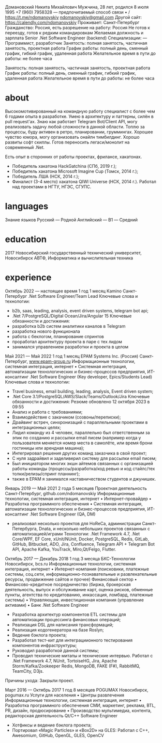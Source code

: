 Домановский Никита
Михайлович
Мужчина, 28 лет, родился 8 июля 1995
+7 (960) 7958328 — предпочитаемый способ связи • / https://t.me/ndomanovskiy
ndomanovskiy@gmail.com
Другой сайт: https://calendly.com/ndomanovskiy
Проживает: Санкт-Петербург
Гражданство: Россия, есть разрешение на работу: Россия
Не готов к переезду, готов к редким командировкам
Желаемая должность и зарплата
Senior .Net Software Engineer (backend)
Специализации:
— Программист, разработчик
Занятость: полная занятость, частичная занятость, проектная работа
График работы: полный день, сменный график, гибкий график, удаленная работа
Желательное время в пути до работы: не более часа

Занятость: полная занятость, частичная занятость, проектная работа
График работы: полный день, сменный график, гибкий график, удаленная работа
Желательное время в пути до работы: не более часа

# about 

Высокомотивированный на командную работу специалист с более чем 6 годами опыта в
разработке. Умею в архитектуру и паттерны, силён в pull request'ах. Знаю как работает
Telegram Bot/Client API, могу реализовать задачу любой сложности в данной области. Топлю
за процессы, буду активен в ретро, планировании, груммингах. Хорошее чувство юмора,
могу организовать онайлн тимбилдинг.
Хорошо развиты софт скиллы.
Готов переносить легаси/монолит на современный .Net.

Есть опыт в сторонних от работы проектах, фрилансе, хакатонах.
- Победитель хакатона HackGatchina (СПб, 2019 г.);
- Победитель хакатона Microsoft Imagine Cup (Томск, 2014 г.);
- Победитель ЛША (НСК, 2014 г.);
- Финалист (3-4 место) хакатона QIWI Universe (НСК, 2014 г.).
Работал над проектами в НГТУ, НГЭС, СГУПС.

# languages

Знание языков Русский — Родной
Английский — B1 — Средний

# education 

2017 Новосибирский государственный технический университет,
Новосибирск
АВТФ, Информатика и вычислительная техника

# experience 

Октябрь 2022 —
настоящее время
1 год 1 месяц
Kamino
Санкт-Петербург
.Net Software Engineer/Team Lead
Ключевые слова и технологии:
- b2b, saas, leading, analysis, event driven systems, telegram bot api;
- .Net 7/PostgreSQL/Digital Ocean/Jira/Angular 15
Ключевые обязанности и достижения:
- разработка b2b систем аналитики каналов в Telegram
- разработка нового функционала
- работа с беклогом, планирование спринтов
- проработал архитектуру проекта в паре с тех лидом
- занимался управлением разработки и проекта в целом

Май 2021 — Май
2022
1 год 1 месяц
EPAM Systems Inc. (Россия)
Санкт-Петербург, www.epam-group.ru
Информационные технологии, системная интеграция, интернет
• Системная интеграция, автоматизации технологических и бизнес-процессов
предприятия, ИТ-консалтинг
.Net Software Engineer (Key developer, Epics/Students Lead)
Ключевые слова и технологии:
- Travel business, email building, leading, analysis, Event driven system;
- .Net Core 3.1/PostgreSQL/AWS/Slack/Teams/Outlook/Jira
Ключевые обязанности и достижения:
Резюме обновлено 12 октября 2023 в 09:55
- Анализ и работа с требованиями;
- Взаимодействие с закачиком (созвоны/переписки);
- Драйвинг встреч, синхронизаций с параллельными проектами в интеграционных целях;
- Лидил команду из 4 человек, параллельно был ответственным за эпик по созданию и рассылки
email писем (например когда у пользователя меняется номер места в самолёте, или время
брони гостиницы или арендная машина);
- Интегрировал решения других команд заказчика в свой проект;
- С нуля задрайвил и заделиверил систему для рассылки email писем;
- Был инициатором многих экшн айтемов связанных с организацией работы команды
(процессы/разработка/код ревью и код стайлс/тех толки/релизы/спринт планнинг);
- также в EPAM я занимался наставничеством студентов и джунишек.

Январь 2019 —
Май 2021
2 года 5 месяцев
Проектная деятельность
Санкт-Петербург, github.com/ndomanovskiy
Информационные технологии, системная интеграция, интернет
• Интернет-провайдер
• Разработка программного обеспечения
• Системная интеграция, автоматизации технологических и бизнес-процессов
предприятия, ИТ-консалтинг
.Net Software Engineer (QA, DM)
- реализовал несколько проектов для HoReCa, администрации Санкт-Петербурга, Dnata, и
несколько небольших проектов связанных с автоматизацией/играми
Технологии:
.Net Framework 4.7, .Net Core/WPF, EF Core, xUnit/NUnit, Docker, PostgreSQL, Redis, GitLab, GitHub,
Bitbucket, ADO, Jira, Confluence, Telegram API + Telegram Bot API, Apache Kafka, YouTrack,
Miro,Qt/Felgo, Flutter.

Октябрь 2017 —
Декабрь 2018
1 год 3 месяца
БКС-Технологии
Новосибирск, bcs.ru
Информационные технологии, системная интеграция, интернет
• Интернет-компания (поисковики, платежные системы, соц.сети,
информационно-познавательные и развлекательные ресурсы, продвижение сайтов и
прочее)
Финансовый сектор
• Финансово-кредитное посредничество (биржа, брокерская деятельность, выпуск и
обслуживание карт, оценка рисков, обменные пункты, агентства по кредитованию,
инкассация, ломбард, платежные системы)
• Управляющая, инвестиционная компания (управление активами)
• Банк
.Net Software Engineer
- Разработка архитектур компонентов ETL системы для автоматизации процессинга
финансовых операций;
- Реализация DSL для написания трансформаций;
- Реализация кодогенератора на базе Roslyn;
- Ведение бэклога проекта;
- Разработал тест-кит для интеграциионного тестирования компонентов инфраструктуры;
- Руководил разработкой данной системы;
- Проводил технические митапы и технические интервью.
Работал с .Net Framework 4.7, NUnit, TortoiseHG, Jira, Apache Storm/Kafka/Zookeeper Redis,
MongoDB, FAKE (F#), RabbitMQ, TeamCity, D3js.

Причины ухода: Закрыли проект.

Март 2016 —
Октябрь 2017
1 год 8 месяцев
POGUMAX
Новосибирск, pogumax.ru
Услуги для населения
• Центры развлечения
Информационные технологии, системная интеграция, интернет
• Разработка программного обеспечения
СМИ, маркетинг, реклама, BTL, PR, дизайн, продюсирование
• Производство мультимедиа, контента, редакторская деятельность
Qt/C++ Software Engineer
- Хотфиксы и ведение бэклога проекта;
- Портировал «Magic Particles» и «Box2D» на GLES:
Работал с С++, Awesomium, GitHub, OpenGL, GLES, OpenCV

